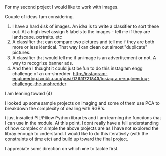 
For my second project I would like to work with images.

Couple of ideas I am considering.

1) I have a hard disk of images. An idea is to write a classifier to sort these out. At a high level assign 5 labels to the images - tell me if they are landscape, portraits, etc
2) A classifier that can compare two pictures and tell me if they are both more or less identical. That way I can clean out almost "duplicate" pictures.
3) A classifier that would tell me if an image is an advertisement or not. A way to recognize banner ads.
4)  And then I thought it could just be fun to do this instagram engg challenge of an un-shredder.
http://instagram-engineering.tumblr.com/post/12651721845/instagram-engineering-challenge-the-unshredder

I am leaning toward (4)

I looked up some sample projects on imaging and some of them use PCA to breakdown the complexity of dealing with RGB's. 

I just installed PIL/Pillow Python libraries and I am learning the functions that I can use in the module. At this point, I dont really have a full understanding of how complex or simple the above projects are as I have not explored the libray enough to understand. I would like to do this iteratively (with the constraints of time etc) and build up toward the final project. 

I appreciate some direction on which one to tackle first.
